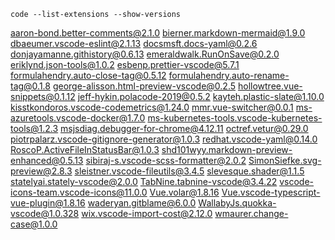 ```console
code --list-extensions --show-versions
```

aaron-bond.better-comments@2.1.0
bierner.markdown-mermaid@1.9.0
dbaeumer.vscode-eslint@2.1.13
docsmsft.docs-yaml@0.2.6
donjayamanne.githistory@0.6.13
emeraldwalk.RunOnSave@0.2.0
eriklynd.json-tools@1.0.2
esbenp.prettier-vscode@5.7.1
formulahendry.auto-close-tag@0.5.12
formulahendry.auto-rename-tag@0.1.8
george-alisson.html-preview-vscode@0.2.5
hollowtree.vue-snippets@0.1.12
jeff-hykin.polacode-2019@0.5.2
kayteh.plastic-slate@1.10.0
kisstkondoros.vscode-codemetrics@1.24.0
mmr.vue-switcher@0.0.1
ms-azuretools.vscode-docker@1.7.0
ms-kubernetes-tools.vscode-kubernetes-tools@1.2.3
msjsdiag.debugger-for-chrome@4.12.11
octref.vetur@0.29.0
piotrpalarz.vscode-gitignore-generator@1.0.3
redhat.vscode-yaml@0.14.0
RoscoP.ActiveFileInStatusBar@1.0.3
shd101wyy.markdown-preview-enhanced@0.5.13
sibiraj-s.vscode-scss-formatter@2.0.2
SimonSiefke.svg-preview@2.8.3
sleistner.vscode-fileutils@3.4.5
slevesque.shader@1.1.5
statelyai.stately-vscode@2.0.0
TabNine.tabnine-vscode@3.4.22
vscode-icons-team.vscode-icons@11.0.0
Vue.volar@1.8.16
Vue.vscode-typescript-vue-plugin@1.8.16
waderyan.gitblame@6.0.0
WallabyJs.quokka-vscode@1.0.328
wix.vscode-import-cost@2.12.0
wmaurer.change-case@1.0.0

